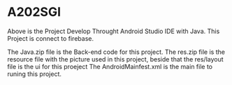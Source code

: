 # A202SGI

Above is the Project Develop Throught Android Studio IDE with Java. This Project is connect to firebase.

The Java.zip file is the Back-end code for this project.
The res.zip file is the resource file with the picture used in this project, beside that the res/layout file is the ui for this proeject
The AndroidMainfest.xml is the main file to runing this project. 
